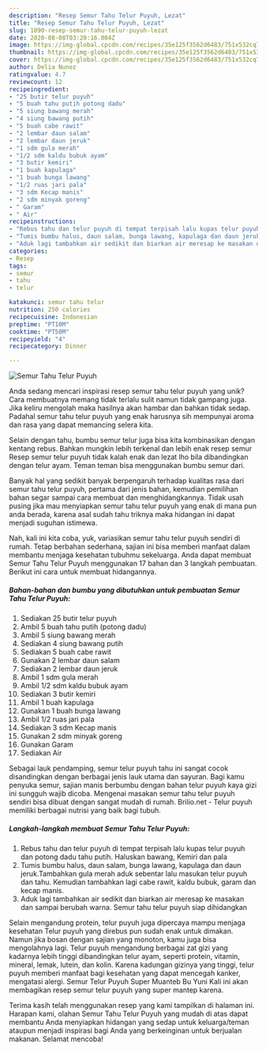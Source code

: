 ```yaml
---
description: "Resep Semur Tahu Telur Puyuh, Lezat"
title: "Resep Semur Tahu Telur Puyuh, Lezat"
slug: 1890-resep-semur-tahu-telur-puyuh-lezat
date: 2020-08-08T03:20:16.084Z
image: https://img-global.cpcdn.com/recipes/35e125f3562d6483/751x532cq70/semur-tahu-telur-puyuh-foto-resep-utama.jpg
thumbnail: https://img-global.cpcdn.com/recipes/35e125f3562d6483/751x532cq70/semur-tahu-telur-puyuh-foto-resep-utama.jpg
cover: https://img-global.cpcdn.com/recipes/35e125f3562d6483/751x532cq70/semur-tahu-telur-puyuh-foto-resep-utama.jpg
author: Delia Nunez
ratingvalue: 4.7
reviewcount: 12
recipeingredient:
- "25 butir telur puyuh"
- "5 buah tahu putih potong dadu"
- "5 siung bawang merah"
- "4 siung bawang putih"
- "5 buah cabe rawit"
- "2 lembar daun salam"
- "2 lembar daun jeruk"
- "1 sdm gula merah"
- "1/2 sdm kaldu bubuk ayam"
- "3 butir kemiri"
- "1 buah kapulaga"
- "1 buah bunga lawang"
- "1/2 ruas jari pala"
- "3 sdm Kecap manis"
- "2 sdm minyak goreng"
- " Garam"
- " Air"
recipeinstructions:
- "Rebus tahu dan telur puyuh di tempat terpisah lalu kupas telur puyuh dan potong dadu tahu putih. Haluskan bawang, Kemiri dan pala"
- "Tumis bumbu halus, daun salam, bunga lawang, kapulaga dan daun jeruk.Tambahkan gula merah aduk sebentar lalu masukan telur puyuh dan tahu. Kemudian tambahkan lagi cabe rawit, kaldu bubuk, garam dan kecap manis."
- "Aduk lagi tambahkan air sedikit dan biarkan air meresap ke masakan dan sampai berubah warna. Semur tahu telur puyuh siap dihidangkan"
categories:
- Resep
tags:
- semur
- tahu
- telur

katakunci: semur tahu telur 
nutrition: 250 calories
recipecuisine: Indonesian
preptime: "PT10M"
cooktime: "PT50M"
recipeyield: "4"
recipecategory: Dinner

---
```



![Semur Tahu Telur Puyuh](https://img-global.cpcdn.com/recipes/35e125f3562d6483/751x532cq70/semur-tahu-telur-puyuh-foto-resep-utama.jpg)

Anda sedang mencari inspirasi resep semur tahu telur puyuh yang unik? Cara membuatnya memang tidak terlalu sulit namun tidak gampang juga. Jika keliru mengolah maka hasilnya akan hambar dan bahkan tidak sedap. Padahal semur tahu telur puyuh yang enak harusnya sih mempunyai aroma dan rasa yang dapat memancing selera kita.

Selain dengan tahu, bumbu semur telur juga bisa kita kombinasikan dengan kentang rebus. Bahkan mungkin lebih terkenal dan lebih enak resep semur Resep semur telur puyuh tidak kalah enak dan lezat lho bila dibandingkan dengan telur ayam. Teman teman bisa menggunakan bumbu semur dari.

Banyak hal yang sedikit banyak berpengaruh terhadap kualitas rasa dari semur tahu telur puyuh, pertama dari jenis bahan, kemudian pemilihan bahan segar sampai cara membuat dan menghidangkannya. Tidak usah pusing jika mau menyiapkan semur tahu telur puyuh yang enak di mana pun anda berada, karena asal sudah tahu triknya maka hidangan ini dapat menjadi suguhan istimewa.


Nah, kali ini kita coba, yuk, variasikan semur tahu telur puyuh sendiri di rumah. Tetap berbahan sederhana, sajian ini bisa memberi manfaat dalam membantu menjaga kesehatan tubuhmu sekeluarga. Anda dapat membuat Semur Tahu Telur Puyuh menggunakan 17 bahan dan 3 langkah pembuatan. Berikut ini cara untuk membuat hidangannya.

<!--inarticleads1-->

##### Bahan-bahan dan bumbu yang dibutuhkan untuk pembuatan Semur Tahu Telur Puyuh:

1. Sediakan 25 butir telur puyuh
1. Ambil 5 buah tahu putih (potong dadu)
1. Ambil 5 siung bawang merah
1. Sediakan 4 siung bawang putih
1. Sediakan 5 buah cabe rawit
1. Gunakan 2 lembar daun salam
1. Sediakan 2 lembar daun jeruk
1. Ambil 1 sdm gula merah
1. Ambil 1/2 sdm kaldu bubuk ayam
1. Sediakan 3 butir kemiri
1. Ambil 1 buah kapulaga
1. Gunakan 1 buah bunga lawang
1. Ambil 1/2 ruas jari pala
1. Sediakan 3 sdm Kecap manis
1. Gunakan 2 sdm minyak goreng
1. Gunakan  Garam
1. Sediakan  Air


Sebagai lauk pendamping, semur telur puyuh tahu ini sangat cocok disandingkan dengan berbagai jenis lauk utama dan sayuran. Bagi kamu penyuka semur, sajian manis berbumbu dengan bahan telur puyuh kaya gizi ini sungguh wajib dicoba. Mengenai masakan semur tahu telur puyuh sendiri bisa dibuat dengan sangat mudah di rumah. Brilio.net - Telur puyuh memiliki berbagai nutrisi yang baik bagi tubuh. 

<!--inarticleads2-->

##### Langkah-langkah membuat Semur Tahu Telur Puyuh:

1. Rebus tahu dan telur puyuh di tempat terpisah lalu kupas telur puyuh dan potong dadu tahu putih. Haluskan bawang, Kemiri dan pala
1. Tumis bumbu halus, daun salam, bunga lawang, kapulaga dan daun jeruk.Tambahkan gula merah aduk sebentar lalu masukan telur puyuh dan tahu. Kemudian tambahkan lagi cabe rawit, kaldu bubuk, garam dan kecap manis.
1. Aduk lagi tambahkan air sedikit dan biarkan air meresap ke masakan dan sampai berubah warna. Semur tahu telur puyuh siap dihidangkan


Selain mengandung protein, telur puyuh juga dipercaya mampu menjaga kesehatan Telur puyuh yang direbus pun sudah enak untuk dimakan. Namun jika bosan dengan sajian yang monoton, kamu juga bisa mengolahnya lagi. Telur puyuh mengandung berbagai zat gizi yang kadarnya lebih tinggi dibandingkan telur ayam, seperti protein, vitamin, mineral, lemak, lutein, dan kolin. Karena kadungan gizinya yang tinggi, telur puyuh memberi manfaat bagi kesehatan yang dapat mencegah kanker, mengatasi alergi. Semur Telur Puyuh Super Muanteb Bu Yuni Kali ini akan membagikan resep semur telur puyuh yang super mantep karena. 

Terima kasih telah menggunakan resep yang kami tampilkan di halaman ini. Harapan kami, olahan Semur Tahu Telur Puyuh yang mudah di atas dapat membantu Anda menyiapkan hidangan yang sedap untuk keluarga/teman ataupun menjadi inspirasi bagi Anda yang berkeinginan untuk berjualan makanan. Selamat mencoba!
